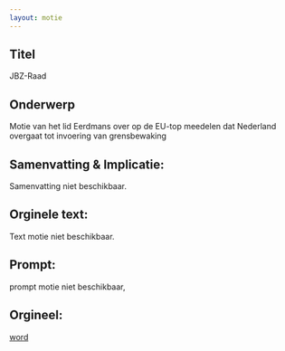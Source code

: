 ```yaml
---
layout: motie
---
```

## Titel
JBZ-Raad
## Onderwerp
Motie van het lid Eerdmans over op de EU-top meedelen dat Nederland overgaat tot invoering van grensbewaking
## Samenvatting & Implicatie:
Samenvatting niet beschikbaar.
## Orginele text:
Text motie niet beschikbaar.

## Prompt:
prompt motie niet beschikbaar,
## Orgineel:
[word](https://gegevensmagazijn.tweedekamer.nl/OData/v4/2.0/Document(ec4bf855-98b5-4813-a8e6-e01a1b9bb08f)/resource)
